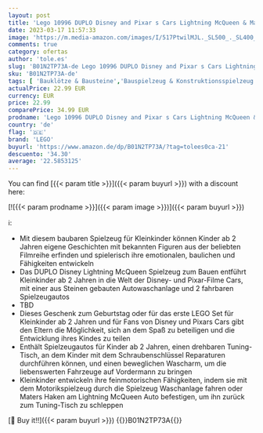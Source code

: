 ```yaml
---
layout: post
title: 'Lego 10996 DUPLO Disney and Pixar s Cars Lightning McQueen & Mater in der Waschanlage Spielzeugautos  Motorikspielzeug für Jungen und Mädchen ab 2 Jahren'
date: 2023-03-17 11:57:33
image: 'https://m.media-amazon.com/images/I/517PtwilMJL._SL500_._SL400_.jpg'
comments: true
category: ofertas
author: 'tole.es'
slug: 'B01N2TP73A-de Lego 10996 DUPLO Disney and Pixar s Cars Lightning McQueen...'
sku: 'B01N2TP73A-de'
tags: [ 'Bauklötze & Bausteine','Bauspielzeug & Konstruktionsspielzeug','Spielzeug','lego','🇩🇪', ]
actualPrice: 22.99 EUR
currency: EUR
price: 22.99
comparePrice: 34.99 EUR
prodname: 'Lego 10996 DUPLO Disney and Pixar s Cars Lightning McQueen & Mater in der Waschanlage Spielzeugautos  Motorikspielzeug für Jungen und Mädchen ab 2 Jahren'
country: 'de'
flag: '🇩🇪'
brand: 'LEGO'
buyurl: 'https://www.amazon.de/dp/B01N2TP73A/?tag=tolees0ca-21'
descuento: '34.30'
average: '22.5853125'
---
```


You can find [{{< param title >}}]({{< param buyurl >}}) with a discount here:

[![{{< param prodname >}}]({{< param image >}})]({{< param buyurl >}})

ℹ️:

- Mit diesem baubaren Spielzeug für Kleinkinder können Kinder ab 2 Jahren eigene Geschichten mit bekannten Figuren aus der beliebten Filmreihe erfinden und spielerisch ihre emotionalen, baulichen und Fähigkeiten entwickeln
- Das DUPLO Disney Lightning McQueen Spielzeug zum Bauen entführt Kleinkinder ab 2 Jahren in die Welt der Disney- und Pixar-Filme Cars, mit einer aus Steinen gebauten Autowaschanlage und 2 fahrbaren Spielzeugautos
- TBD
- Dieses Geschenk zum Geburtstag oder für das erste LEGO Set für Kleinkinder ab 2 Jahren und für Fans von Disney und Pixars Cars gibt den Eltern die Möglichkeit, sich an dem Spaß zu beteiligen und die Entwicklung ihres Kindes zu teilen
- Enthält Spielzeugautos für Kinder ab 2 Jahren, einen drehbaren Tuning-Tisch, an dem Kinder mit dem Schraubenschlüssel Reparaturen durchführen können, und einen beweglichen Wascharm, um die liebenswerten Fahrzeuge auf Vordermann zu bringen
- Kleinkinder entwickeln ihre feinmotorischen Fähigkeiten, indem sie mit dem Motorikspielzeug durch die Spielzeug Waschanlage fahren oder Maters Haken am Lightning McQueen Auto befestigen, um ihn zurück zum Tuning-Tisch zu schleppen

[🛒 Buy it!!]({{< param buyurl >}})
{{<world>}}B01N2TP73A{{</world>}}
